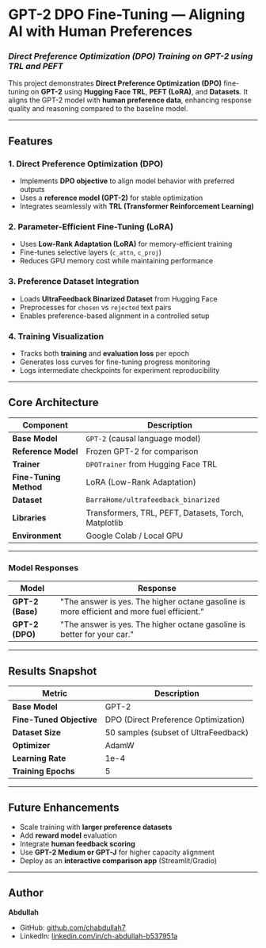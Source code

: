 #  GPT-2 DPO Fine-Tuning — Aligning AI with Human Preferences

### *Direct Preference Optimization (DPO) Training on GPT-2 using TRL and PEFT*

This project demonstrates **Direct Preference Optimization (DPO)** fine-tuning on **GPT-2** using **Hugging Face TRL**, **PEFT (LoRA)**, and **Datasets**.
It aligns the GPT-2 model with **human preference data**, enhancing response quality and reasoning compared to the baseline model.

---

##  Features

###  1. Direct Preference Optimization (DPO)

* Implements **DPO objective** to align model behavior with preferred outputs
* Uses a **reference model (GPT-2)** for stable optimization
* Integrates seamlessly with **TRL (Transformer Reinforcement Learning)**

###  2. Parameter-Efficient Fine-Tuning (LoRA)

* Uses **Low-Rank Adaptation (LoRA)** for memory-efficient training
* Fine-tunes selective layers (`c_attn`, `c_proj`)
* Reduces GPU memory cost while maintaining performance

###  3. Preference Dataset Integration

* Loads **UltraFeedback Binarized Dataset** from Hugging Face
* Preprocesses for `chosen` vs `rejected` text pairs
* Enables preference-based alignment in a controlled setup

###  4. Training Visualization

* Tracks both **training** and **evaluation loss** per epoch
* Generates loss curves for fine-tuning progress monitoring
* Logs intermediate checkpoints for experiment reproducibility

---

##  Core Architecture

| Component              | Description                                          |
| ---------------------- | ---------------------------------------------------- |
| **Base Model**         | `GPT-2` (causal language model)                      |
| **Reference Model**    | Frozen GPT-2 for comparison                          |
| **Trainer**            | `DPOTrainer` from Hugging Face TRL                   |
| **Fine-Tuning Method** | LoRA (Low-Rank Adaptation)                           |
| **Dataset**            | `BarraHome/ultrafeedback_binarized`                  |
| **Libraries**          | Transformers, TRL, PEFT, Datasets, Torch, Matplotlib |
| **Environment**        | Google Colab / Local GPU                             |

---

### Model Responses

| Model            | Response                                                                                   |
| ---------------- | ------------------------------------------------------------------------------------------ |
| **GPT-2 (Base)** | "The answer is yes. The higher octane gasoline is more efficient and more fuel efficient." |
| **GPT-2 (DPO)**  | "The answer is yes. The higher octane gasoline is better for your car."                    |

---

##  Results Snapshot

| Metric                   | Description                          |
| ------------------------ | ------------------------------------ |
| **Base Model**           | GPT-2                                |
| **Fine-Tuned Objective** | DPO (Direct Preference Optimization) |
| **Dataset Size**         | 50 samples (subset of UltraFeedback) |
| **Optimizer**            | AdamW                                |
| **Learning Rate**        | 1e-4                                 |
| **Training Epochs**      | 5                                    |

---

##  Future Enhancements

* Scale training with **larger preference datasets**
* Add **reward model** evaluation
* Integrate **human feedback scoring**
* Use **GPT-2 Medium or GPT-J** for higher capacity alignment
* Deploy as an **interactive comparison app** (Streamlit/Gradio)

---

##  Author

**Abdullah**

* GitHub: [github.com/chabdullah7](https://github.com/chabdullah7)
* LinkedIn: [linkedin.com/in/ch-abdullah-b537951a](https://www.linkedin.com/in/ch-abdullah-b537951a)
